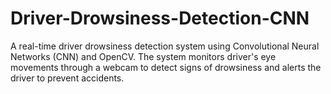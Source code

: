 # Driver-Drowsiness-Detection-CNN
A real-time driver drowsiness detection system using Convolutional Neural Networks (CNN) and OpenCV. The system monitors driver's eye movements through a webcam to detect signs of drowsiness and alerts the driver to prevent accidents.
